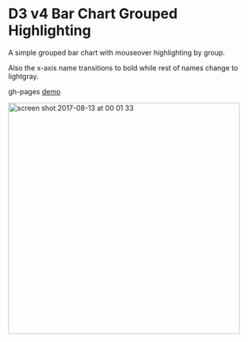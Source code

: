 # D3 v4 Bar Chart Grouped Highlighting

A simple grouped bar chart with mouseover highlighting by group.

Also the x-axis name transitions to bold while rest of names change to lightgray.

gh-pages [demo](https://shanegibney.github.io/d3-v4-sortable-bar-chart-grouped/)

<img width="467" alt="screen shot 2017-08-13 at 00 01 33" src="https://user-images.githubusercontent.com/17167992/29244807-a67f979c-7fba-11e7-8fe7-9ad4a235031b.png">
